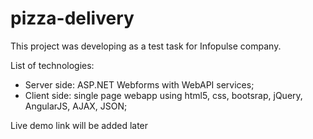 # pizza-delivery
This project was developing as a test task for Infopulse company.

List of technologies:
- Server side: ASP.NET Webforms with WebAPI services;
- Client side: single page webapp using html5, css, bootsrap, jQuery, AngularJS, AJAX, JSON;

Live demo link will be added later
